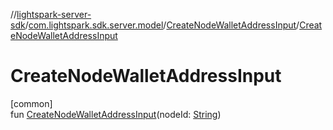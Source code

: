 //[lightspark-server-sdk](../../../index.md)/[com.lightspark.sdk.server.model](../index.md)/[CreateNodeWalletAddressInput](index.md)/[CreateNodeWalletAddressInput](-create-node-wallet-address-input.md)

# CreateNodeWalletAddressInput

[common]\
fun [CreateNodeWalletAddressInput](-create-node-wallet-address-input.md)(nodeId: [String](https://kotlinlang.org/api/latest/jvm/stdlib/kotlin/-string/index.html))
